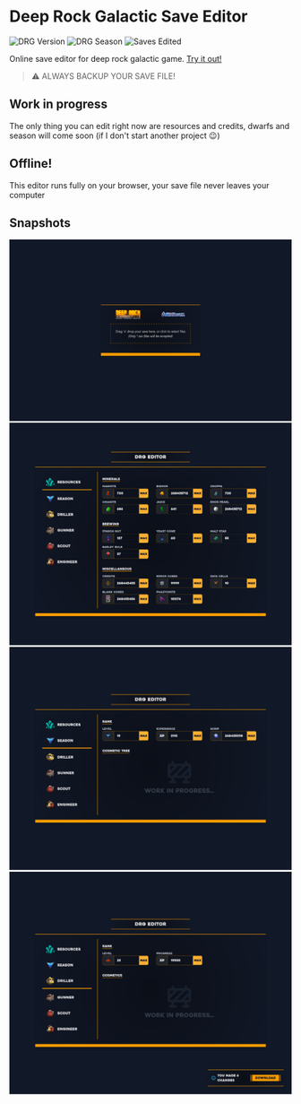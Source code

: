 # Deep Rock Galactic Save Editor

![DRG Version](https://img.shields.io/badge/DRG%20Version-1.36-yellow.svg?style=flat)
![DRG Season](https://img.shields.io/badge/DRG%20Season-2-blue.svg?style=flat)
![Saves Edited](https://img.shields.io/badge/dynamic/json?label=Saves%20Edited&query=%24.value&url=https%3A%2F%2Fapi.countapi.xyz%2Fget%2Fmrmarble.dev%2F687428ff-75a5-4b0f-a760-6556b55dbb64)

Online save editor for deep rock galactic game. [Try it out!](https://mrmarble.dev/drg-editor/)

> ⚠️ ALWAYS BACKUP YOUR SAVE FILE!

## Work in progress

The only thing you can edit right now are resources and credits, dwarfs and season will come soon (if I don't start another project :wink:)

## Offline!

This editor runs fully on your browser, your save file never leaves your computer

## Snapshots

![](assets/first.png)
![](assets/second.png)
![](assets/third.png)
![](assets/forth.png)

